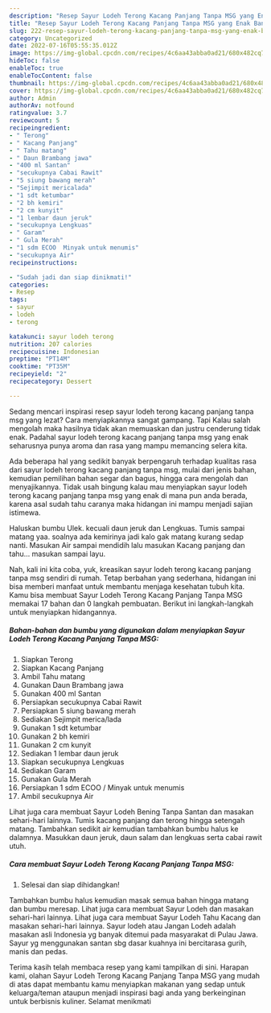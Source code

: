 ```yaml
---
description: "Resep Sayur Lodeh Terong Kacang Panjang Tanpa MSG yang Enak Banget}"
title: "Resep Sayur Lodeh Terong Kacang Panjang Tanpa MSG yang Enak Banget}"
slug: 222-resep-sayur-lodeh-terong-kacang-panjang-tanpa-msg-yang-enak-banget
category: Uncategorized
date: 2022-07-16T05:55:35.012Z
image: https://img-global.cpcdn.com/recipes/4c6aa43abba0ad21/680x482cq70/sayur-lodeh-terong-kacang-panjang-tanpa-msg-foto-resep-utama.jpg
hideToc: false
enableToc: true
enableTocContent: false
thumbnail: https://img-global.cpcdn.com/recipes/4c6aa43abba0ad21/680x482cq70/sayur-lodeh-terong-kacang-panjang-tanpa-msg-foto-resep-utama.jpg
cover: https://img-global.cpcdn.com/recipes/4c6aa43abba0ad21/680x482cq70/sayur-lodeh-terong-kacang-panjang-tanpa-msg-foto-resep-utama.jpg
author: Admin
authorAv: notfound
ratingvalue: 3.7
reviewcount: 5
recipeingredient:
- " Terong"
- " Kacang Panjang"
- " Tahu matang"
- " Daun Brambang jawa"
- "400 ml Santan"
- "secukupnya Cabai Rawit"
- "5 siung bawang merah"
- "Sejimpit mericalada"
- "1 sdt ketumbar"
- "2 bh kemiri"
- "2 cm kunyit"
- "1 lembar daun jeruk"
- "secukupnya Lengkuas"
- " Garam"
- " Gula Merah"
- "1 sdm ECOO  Minyak untuk menumis"
- "secukupnya Air"
recipeinstructions:

- "Sudah jadi dan siap dinikmati!"
categories:
- Resep
tags:
- sayur
- lodeh
- terong

katakunci: sayur lodeh terong 
nutrition: 207 calories
recipecuisine: Indonesian
preptime: "PT14M"
cooktime: "PT35M"
recipeyield: "2"
recipecategory: Dessert

---
```



Sedang mencari inspirasi resep sayur lodeh terong kacang panjang tanpa msg yang lezat? Cara menyiapkannya sangat gampang. Tapi Kalau salah mengolah maka hasilnya tidak akan memuaskan dan justru cenderung tidak enak. Padahal sayur lodeh terong kacang panjang tanpa msg yang enak seharusnya punya aroma dan rasa yang mampu memancing selera kita.


Ada beberapa hal yang sedikit banyak berpengaruh terhadap kualitas rasa dari sayur lodeh terong kacang panjang tanpa msg, mulai dari jenis bahan, kemudian pemilihan bahan segar dan bagus, hingga cara mengolah dan menyajikannya. Tidak usah bingung kalau mau menyiapkan sayur lodeh terong kacang panjang tanpa msg yang enak di mana pun anda berada, karena asal sudah tahu caranya maka hidangan ini mampu menjadi sajian istimewa.

Haluskan bumbu Ulek. kecuali daun jeruk dan Lengkuas. Tumis sampai matang yaa. soalnya ada kemirinya jadi kalo gak matang kurang sedap nanti. Masukan Air sampai mendidih lalu masukan Kacang panjang dan tahu… masukan sampai layu.


Nah, kali ini kita coba, yuk, kreasikan sayur lodeh terong kacang panjang tanpa msg sendiri di rumah. Tetap berbahan yang sederhana, hidangan ini bisa memberi manfaat untuk membantu menjaga kesehatan tubuh kita. Kamu bisa membuat Sayur Lodeh Terong Kacang Panjang Tanpa MSG memakai 17 bahan dan 0 langkah pembuatan. Berikut ini langkah-langkah untuk menyiapkan hidangannya.

<!--inarticleads1-->

##### Bahan-bahan dan bumbu yang digunakan dalam menyiapkan Sayur Lodeh Terong Kacang Panjang Tanpa MSG:

1. Siapkan  Terong
1. Siapkan  Kacang Panjang
1. Ambil  Tahu matang
1. Gunakan  Daun Brambang jawa
1. Gunakan 400 ml Santan
1. Persiapkan secukupnya Cabai Rawit
1. Persiapkan 5 siung bawang merah
1. Sediakan Sejimpit merica/lada
1. Gunakan 1 sdt ketumbar
1. Gunakan 2 bh kemiri
1. Gunakan 2 cm kunyit
1. Sediakan 1 lembar daun jeruk
1. Siapkan secukupnya Lengkuas
1. Sediakan  Garam
1. Gunakan  Gula Merah
1. Persiapkan 1 sdm ECOO / Minyak untuk menumis
1. Ambil secukupnya Air


Lihat juga cara membuat Sayur Lodeh Bening Tanpa Santan dan masakan sehari-hari lainnya. Tumis kacang panjang dan terong hingga setengah matang. Tambahkan sedikit air kemudian tambahkan bumbu halus ke dalamnya. Masukkan daun jeruk, daun salam dan lengkuas serta cabai rawit utuh. 

<!--inarticleads2-->

##### Cara membuat Sayur Lodeh Terong Kacang Panjang Tanpa MSG:


1. Selesai dan siap dihidangkan!

Tambahkan bumbu halus kemudian masak semua bahan hingga matang dan bumbu meresap. Lihat juga cara membuat Sayur Lodeh dan masakan sehari-hari lainnya. Lihat juga cara membuat Sayur Lodeh Tahu Kacang dan masakan sehari-hari lainnya. Sayur lodeh atau Jangan Lodeh adalah masakan asli Indonesia yg banyak ditemui pada masyarakat di Pulau Jawa. Sayur yg menggunakan santan sbg dasar kuahnya ini bercitarasa gurih, manis dan pedas. 

Terima kasih telah membaca resep yang kami tampilkan di sini. Harapan kami, olahan Sayur Lodeh Terong Kacang Panjang Tanpa MSG yang mudah di atas dapat membantu kamu menyiapkan makanan yang sedap untuk keluarga/teman ataupun menjadi inspirasi bagi anda yang berkeinginan untuk berbisnis kuliner. Selamat menikmati
